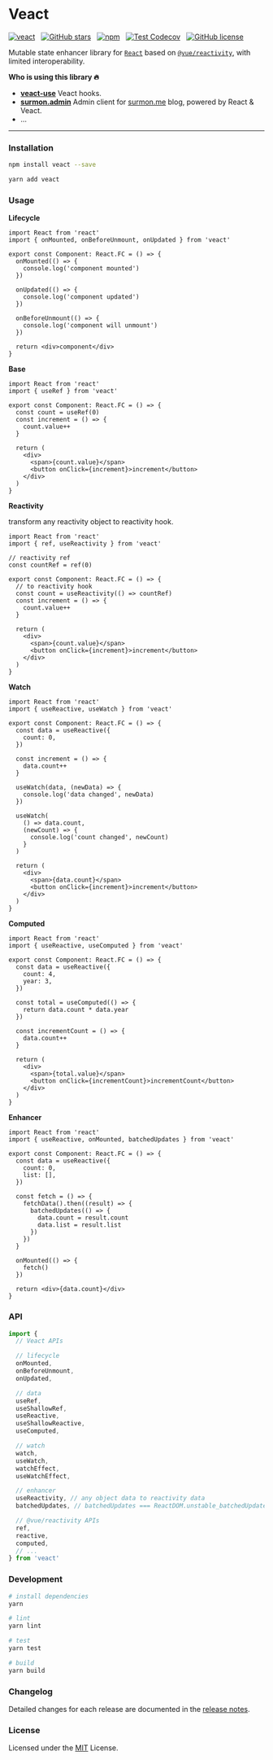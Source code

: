 # Veact

[![veact](https://img.shields.io/badge/WITH-VEACT-42a97a?style=for-the-badge&labelColor=35495d)](https://github.com/veactjs/veact)
&nbsp;
[![GitHub stars](https://img.shields.io/github/stars/veactjs/veact.svg?style=for-the-badge)](https://github.com/veactjs/veact/stargazers)
&nbsp;
[![npm](https://img.shields.io/npm/v/veact?color=c7343a&label=npm&style=for-the-badge)](https://www.npmjs.com/package/veact)
&nbsp;
[![Test Codecov](https://img.shields.io/codecov/c/github/veactjs/veact?style=for-the-badge)](https://codecov.io/gh/veactjs/veact)
&nbsp;
[![GitHub license](https://img.shields.io/github/license/veactjs/veact.svg?style=for-the-badge)](/LICENSE)

Mutable state enhancer library for [`React`](https://github.com/facebook/react) based on [`@vue/reactivity`](https://github.com/vuejs/core/tree/main/packages/reactivity), with limited interoperability.

**Who is using this library 🔥**

- [**veact-use**](https://github.com/veactjs/veact-use) Veact hooks.
- [**surmon.admin**](https://github.com/surmon-china/surmon.admin) Admin client for [surmon.me](https://github.com/surmon-china/surmon.me) blog, powered by React & Veact.
- ...

---

### Installation

```bash
npm install veact --save
```

```bash
yarn add veact
```

### Usage

**Lifecycle**

```tsx
import React from 'react'
import { onMounted, onBeforeUnmount, onUpdated } from 'veact'

export const Component: React.FC = () => {
  onMounted(() => {
    console.log('component mounted')
  })

  onUpdated(() => {
    console.log('component updated')
  })

  onBeforeUnmount(() => {
    console.log('component will unmount')
  })

  return <div>component</div>
}
```

**Base**

```tsx
import React from 'react'
import { useRef } from 'veact'

export const Component: React.FC = () => {
  const count = useRef(0)
  const increment = () => {
    count.value++
  }

  return (
    <div>
      <span>{count.value}</span>
      <button onClick={increment}>increment</button>
    </div>
  )
}
```

**Reactivity**

transform any reactivity object to reactivity hook.

```tsx
import React from 'react'
import { ref, useReactivity } from 'veact'

// reactivity ref
const countRef = ref(0)

export const Component: React.FC = () => {
  // to reactivity hook
  const count = useReactivity(() => countRef)
  const increment = () => {
    count.value++
  }

  return (
    <div>
      <span>{count.value}</span>
      <button onClick={increment}>increment</button>
    </div>
  )
}
```

**Watch**

```tsx
import React from 'react'
import { useReactive, useWatch } from 'veact'

export const Component: React.FC = () => {
  const data = useReactive({
    count: 0,
  })

  const increment = () => {
    data.count++
  }

  useWatch(data, (newData) => {
    console.log('data changed', newData)
  })

  useWatch(
    () => data.count,
    (newCount) => {
      console.log('count changed', newCount)
    }
  )

  return (
    <div>
      <span>{data.count}</span>
      <button onClick={increment}>increment</button>
    </div>
  )
}
```

**Computed**

```tsx
import React from 'react'
import { useReactive, useComputed } from 'veact'

export const Component: React.FC = () => {
  const data = useReactive({
    count: 4,
    year: 3,
  })

  const total = useComputed(() => {
    return data.count * data.year
  })

  const incrementCount = () => {
    data.count++
  }

  return (
    <div>
      <span>{total.value}</span>
      <button onClick={incrementCount}>incrementCount</button>
    </div>
  )
}
```

**Enhancer**

```tsx
import React from 'react'
import { useReactive, onMounted, batchedUpdates } from 'veact'

export const Component: React.FC = () => {
  const data = useReactive({
    count: 0,
    list: [],
  })

  const fetch = () => {
    fetchData().then((result) => {
      batchedUpdates(() => {
        data.count = result.count
        data.list = result.list
      })
    })
  }

  onMounted(() => {
    fetch()
  })

  return <div>{data.count}</div>
}
```

### API

```ts
import {
  // Veact APIs

  // lifecycle
  onMounted,
  onBeforeUnmount,
  onUpdated,

  // data
  useRef,
  useShallowRef,
  useReactive,
  useShallowReactive,
  useComputed,

  // watch
  watch,
  useWatch,
  watchEffect,
  useWatchEffect,

  // enhancer
  useReactivity, // any object data to reactivity data
  batchedUpdates, // batchedUpdates === ReactDOM.unstable_batchedUpdates

  // @vue/reactivity APIs
  ref,
  reactive,
  computed,
  // ...
} from 'veact'
```

### Development

```bash
# install dependencies
yarn

# lint
yarn lint

# test
yarn test

# build
yarn build
```

### Changelog

Detailed changes for each release are documented in the [release notes](/CHANGELOG.md).

### License

Licensed under the [MIT](/LICENSE) License.
